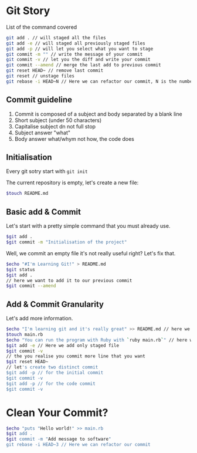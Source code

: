 # Git Story
List of the command covered
``` bash
git add . // will staged all the files
git add -e // will staged all previously staged files
git add -p // will let you select what you want to stage
git commit -m "" // write the message of your commit
git commit -v // let you the diff and write your commit
git commit --amend // merge the last add to previous commit
git reset HEAD~ // remove last commit
git reset // unstage files
git rebase -i HEAD~N // Here we can refactor our commit, N is the number of commit backward
```

## Commit guideline
1. Commit is composed of a subject and body separated by a blank line
2. Short subject (under 50 characters)
3. Capitalise subject dn not full stop
4. Subject answer "what"
5. Body answer what/whym not how, the code does

## Initialisation
Every git sotry start with `git init`

The current repository is empty, let's create a new file:

``` bash
$touch README.md
```

## Basic add & Commit
Let's start with a pretty simple command that you must already use.

``` bash
$git add .
$git commit -m "Initialisation of the project"
```

Well, we commit an empty file it's not really useful right? Let's fix that.

``` bash
$echo "#I'm Learning Git!" > README.md
$git status
$git add .
// here we want to add it to our previous commit
$git commit --amend
```

## Add & Commit Granularity
Let's add more information.

``` bash
$echo "I'm learning git and it's really great" >> README.md // here we add a new line
$touch main.rb
$echo "You can run the program with Ruby with `ruby main.rb`" // here we add a new line
$git add -e // Here we add only staged file
$git commit -v
// the you realise you commit more line that you want
$git reset HEAD~
// let's create two distinct commit
$git add -p // for the initial commit
$git commit -v
$git add -p // for the code commit
$git commit -v
```

# Clean Your Commit?
``` bash
$echo "puts "Hello world!" >> main.rb
$git add .
$git commit -m "Add message to software"
git rebase -i HEAD~3 // Here we can refactor our commit
```
